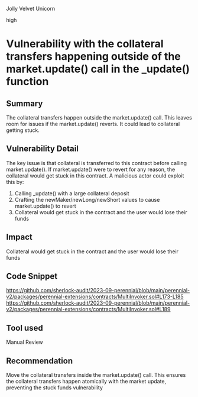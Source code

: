 Jolly Velvet Unicorn

high

# Vulnerability with the collateral transfers happening outside of the market.update() call in the _update() function
## Summary
The collateral transfers happen outside the market.update() call. This leaves room for issues if the market.update() reverts. It could lead to collateral getting stuck. 
## Vulnerability Detail
The key issue is that collateral is transferred to this contract before calling market.update(). If market.update() were to revert for any reason, the collateral would get stuck in this contract.
A malicious actor could exploit this by:
1. Calling _update() with a large collateral deposit
2. Crafting the newMaker/newLong/newShort values to cause market.update() to revert
3. Collateral would get stuck in the contract and the user would lose their funds

## Impact
Collateral would get stuck in the contract and the user would lose their funds
## Code Snippet
https://github.com/sherlock-audit/2023-09-perennial/blob/main/perennial-v2/packages/perennial-extensions/contracts/MultiInvoker.sol#L173-L185
https://github.com/sherlock-audit/2023-09-perennial/blob/main/perennial-v2/packages/perennial-extensions/contracts/MultiInvoker.sol#L189
## Tool used

Manual Review

## Recommendation
Move the collateral transfers inside the market.update() call. This ensures the collateral transfers happen atomically with the market update, preventing the stuck funds vulnerability